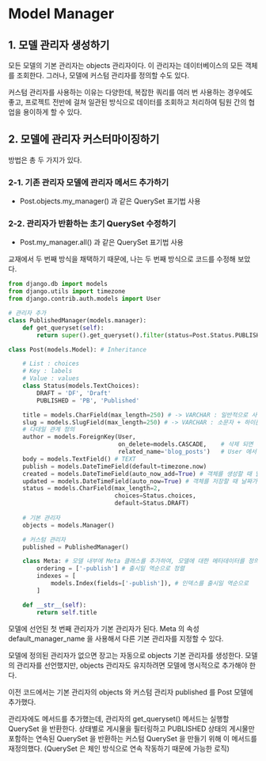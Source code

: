# Model Manager

## 1. 모델 관리자 생성하기
모든 모델의 기본 관리자는 objects 관리자이다. 이 관리자는 데이터베이스의 모든 객체를 조회한다. 그러나, 모델에 커스텀 관리자를 정의할 수도 있다.

커스텀 관리자를 사용하는 이유는 다양한데, 복잡한 쿼리를 여러 번 사용하는 경우에도 좋고, 프로젝트 전반에 걸쳐 일관된 방식으로 데이터를 조회하고 처리하여 팀원 간의 협업을 용이하게 할 수 있다.

## 2. 모델에 관리자 커스터마이징하기
방법은 총 두 가지가 있다.

### 2-1. 기존 관리자 모델에 관리자 메서드 추가하기
- Post.objects.my_manager() 과 같은 QuerySet 표기법 사용

### 2-2. 관리자가 반환하는 초기 QuerySet 수정하기
- Post.my_manager.all() 과 같은 QuerySet 표기법 사용

교재에서 두 번째 방식을 채택하기 때문에, 나는 두 번째 방식으로 코드를 수정해 보았다.
```python
from django.db import models
from django.utils import timezone
from django.contrib.auth.models import User

# 관리자 추가
class PublishedManager(models.manager):
    def get_queryset(self):
        return super().get_queryset().filter(status=Post.Status.PUBLISHED)

class Post(models.Model): # Inheritance

    # List : choices
    # Key : labels
    # Value : values
    class Status(models.TextChoices):
        DRAFT = 'DF', 'Draft'
        PUBLISHED = 'PB', 'Published'

    title = models.CharField(max_length=250) # -> VARCHAR : 일반적으로 사용. 띄어쓰기 가능함.
    slug = models.SlugField(max_length=250) # -> VARCHAR : 소문자 + 하이픈(-)을 사용하는 게 컨벤션. URL 등에 적격
    # 다대일 관계 정의
    author = models.ForeignKey(User,
                               on_delete=models.CASCADE,    # 삭제 되면 같이 삭제 되게
                               related_name='blog_posts')   # User 에서 Post 로의 역방향 관계 명칭 지정.
    body = models.TextField() # TEXT
    publish = models.DateTimeField(default=timezone.now)
    created = models.DateTimeField(auto_now_add=True) # 객체를 생성할 때 날짜가 자동으로 저장된다.
    updated = models.DateTimeField(auto_now=True) # 객체를 저장할 때 날짜가 자동으로 저장된다.
    status = models.CharField(max_length=2,
                              choices=Status.choices,
                              default=Status.DRAFT)
    
    # 기본 관리자
    objects = models.Manager()

    # 커스텀 관리자
    published = PublishedManager()

    class Meta: # 모델 내부에 Meta 클래스를 추가하여, 모델에 대한 메타데이터를 정의함.
        ordering = ['-publish'] # 출시일 역순으로 정렬
        indexes = [
            models.Index(fields=['-publish']), # 인덱스를 출시일 역순으로
        ]

    def __str__(self):
        return self.title
```

모델에 선언된 첫 번째 관리자가 기본 관리자가 된다. Meta 의 속성 default_manager_name 을 사용해서 다른 기본 관리자를 지정할 수 있다.

모델에 정의된 관리자가 없으면 장고는 자동으로 objects 기본 관리자를 생성한다. 모델의 관리자를 선언했지만, objects 관리자도 유지하려면 모델에 명시적으로 추가해야 한다.

이전 코드에서는 기본 관리자의 objects 와 커스텀 관리자 published 를 Post 모델에 추가했다.

관리자에도 메서드를 추가했는데, 관리자의 get_queryset() 메서드는 실행할 QuerySet 을 반환한다. 상태별로 게시물을 필터링하고 PUBLISHED 상태의 게시물만 포함하는 연속된 QuerySet 을 반환하는 커스텀 QuerySet 을 만들기 위해 이 메서드를 재정의했다. (QuerySet 은 체인 방식으로 연속 작동하기 때문에 가능한 로직)